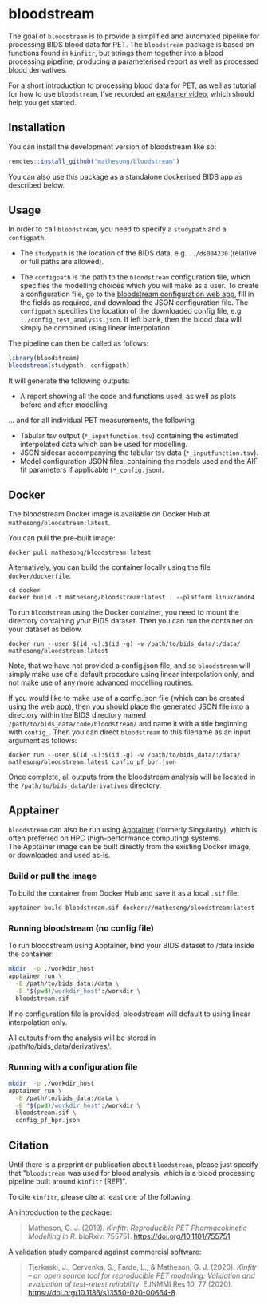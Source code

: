 
# bloodstream

<!-- badges: start -->
<!-- badges: end -->

The goal of `bloodstream` is to provide a simplified and automated pipeline for processing BIDS blood data for PET. The `bloodstream` package is based on functions found in `kinfitr`, but strings them together into a blood processing pipeline, producing a parameterised report as well as processed blood derivatives.

For a short introduction to processing blood data for PET, as well as tutorial for how to use `bloodstream`, I've recorded an [explainer video](https://www.youtube.com/watch?v=Kud6MWYPKxg), which should help you get started.

## Installation

You can install the development version of bloodstream like so:

``` r
remotes::install_github("mathesong/bloodstream")
```

You can also use this package as a standalone dockerised BIDS app as described below.

## Usage

In order to call `bloodstream`, you need to specify a `studypath` and a `configpath`.  

* The `studypath` is the location of the BIDS data, e.g. `../ds004230`  (relative or full paths are allowed).  

* The `configpath` is the path to the `bloodstream` configuration file, which specifies the modelling choices which you will make as a user.  To create a configuration file, go to the [bloodstream configuration web app](https://mathesong.shinyapps.io/bloodstream_config/), fill in the fields as required, and download the JSON configuration file.  The `configpath` specifies the location of the downloaded config file, e.g. `../config_test_analysis.json`. If left blank, then the blood data will simply be combined using linear interpolation.

The pipeline can then be called as follows:

``` r
library(bloodstream)
bloodstream(studypath, configpath)
```


It will generate the following outputs:

* A report showing all the code and functions used, as well as plots before and after modelling.

... and for all individual PET measurements, the following

* Tabular tsv output (`*_inputfunction.tsv`) containing the estimated interpolated data which can be used for modelling.
* JSON sidecar accompanying the tabular tsv data (`*_inputfunction.tsv`).
* Model configuration JSON files, containing the models used and the AIF fit parameters if applicable (`*_config.json`).

## Docker

The bloodstream Docker image is available on Docker Hub at `mathesong/bloodstream:latest`.

You can pull the pre-built image:

```
docker pull mathesong/bloodstream:latest
```

Alternatively, you can build the container locally using the file `docker/dockerfile`:

```
cd docker
docker build -t mathesong/bloodstream:latest . --platform linux/amd64
```

To run `bloodstream` using the Docker container, you need to mount the directory containing your BIDS dataset. Then you can run the container on your dataset as below.

```
docker run --user $(id -u):$(id -g) -v /path/to/bids_data/:/data/ mathesong/bloodstream:latest
```
Note, that we have not provided a config.json file, and so `bloodstream` will simply make use of a default procedure using linear interpolation only, and not make use of any more advanced modelling routines.


If you would like to make use of a config.json file (which can be created using the [web app](https://mathesong.shinyapps.io/bloodstream_config/)), then you should place the generated JSON file into a directory within the BIDS directory named `/path/to/bids_data/code/bloodstream/` and name it with a title beginning with `config_`.  Then you can direct `bloodstream` to this filename as an input argument as follows:

```
docker run --user $(id -u):$(id -g) -v /path/to/bids_data/:/data/ mathesong/bloodstream:latest config_pf_bpr.json
```

Once complete, all outputs from the bloodstream analysis will be located in the `/path/to/bids_data/derivatives` directory. 

<!---
## Docker example

If your BIDS dataset is located at `/Users/mn/my_study`. Then you create the directories `/Users/mn/my_study/code/bloodstream` and add the `config.json` to this directory. After that you can run

```
docker run -v /Users/mn/mystudy:/data/ bloodstream
```

and all your outputs will be in `/Users/mn/my_study/derivatives/bloodstream`.
-->

## Apptainer

`bloodstream` can also be run using [Apptainer](https://apptainer.org/) (formerly Singularity), which is often preferred on HPC (high-performance computing) systems.  
The Apptainer image can be built directly from the existing Docker image, or downloaded and used as-is.

### Build or pull the image

To build the container from Docker Hub and save it as a local `.sif` file:

```bash
apptainer build bloodstream.sif docker://mathesong/bloodstream:latest
```

### Running bloodstream (no config file)
To run bloodstream using Apptainer, bind your BIDS dataset to /data inside the container:

```bash
mkdir  -p ./workdir_host
apptainer run \
  -B /path/to/bids_data:/data \
  -B "$(pwd)/workdir_host":/workdir \
  bloodstream.sif
```

If no configuration file is provided, bloodstream will default to using linear interpolation only.

All outputs from the analysis will be stored in /path/to/bids_data/derivatives/.

### Running with a configuration file

```bash
mkdir  -p ./workdir_host
apptainer run \
  -B /path/to/bids_data:/data \
  -B "$(pwd)/workdir_host":/workdir \
  bloodstream.sif \
  config_pf_bpr.json
```

## Citation

Until there is a preprint or publication about `bloodstream`, please just specify that "`bloodstream` was used for blood analysis, which is a blood processing pipeline built around `kinfitr` [REF]".  

To cite `kinfitr`, please cite at least one of the following:

An introduction to the package:

> Matheson, G. J. (2019). *Kinfitr: Reproducible PET Pharmacokinetic Modelling in R*. bioRxiv: 755751. https://doi.org/10.1101/755751


A validation study compared against commercial software:

> Tjerkaski, J., Cervenka, S., Farde, L., & Matheson, G. J. (2020). *Kinfitr – an open source tool for reproducible PET modelling: Validation and evaluation of test-retest reliability*. EJNMMI Res 10, 77 (2020). https://doi.org/10.1186/s13550-020-00664-8
